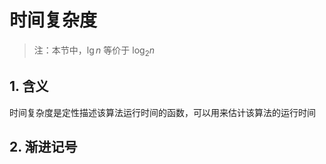 # 时间复杂度

> 注：本节中，$\lg n$ 等价于  $\log_2 n$

## 1. 含义

时间复杂度是定性描述该算法运行时间的函数，可以用来估计该算法的运行时间

## 2. 渐进记号
